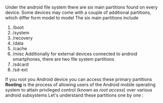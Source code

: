 Under the android file system there are six main partitions found on every device. Some devices may come with a couple of additional partitions, which differ form model to model
The six main partitions include 
1. /boot
2. /system
3. /recovery
4. /data
5. /cache
6. /misc
Additionally for external devices connected to android smartphones, there are two file system partitions 
1. /sdcard
2. /sd-ext

If you root you Android device you can access these primary partitions 
**Rooting** is the process of allowing users of the Android mobile operating system to attain privileged control (known as *root access*) over various android subsystems 
Let's understand these partitions one by one :